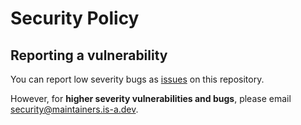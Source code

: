 # Security Policy

## Reporting a vulnerability

You can report low severity bugs as [issues](https://github.com/is-a-dev/register/issues/new/choose) on this repository.

However, for **higher severity vulnerabilities and bugs**, please email security@maintainers.is-a.dev.
